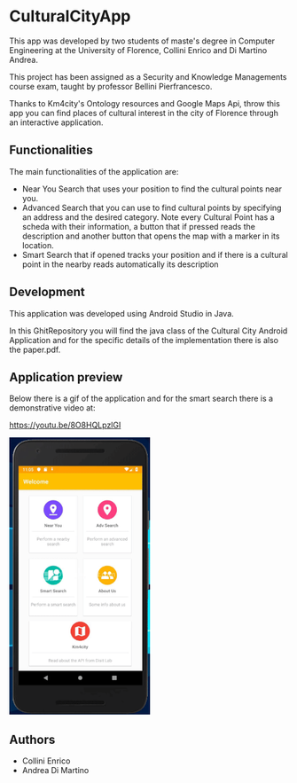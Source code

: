 # CulturalCityApp
This app was developed by two students of maste's degree in Computer Engineering at the University of Florence, Collini Enrico and Di Martino Andrea.

This project has been assigned as a Security and Knowledge Managements course exam, taught by professor Bellini Pierfrancesco.

Thanks to Km4city's Ontology resources and Google Maps Api, throw this app you can find places of cultural interest in the city of Florence through an interactive application.

## Functionalities
The main functionalities of the application are:
* Near You Search that uses your position to find the cultural points near you.
* Advanced Search that you can use to find cultural points by specifying an address and the desired category.
Note every Cultural Point has a scheda with their information, a button that if pressed reads the description and another button that opens the map with a marker in its location.
* Smart Search that if opened tracks your position and if there is a cultural point in the nearby reads automatically its description

## Development
This application was developed using Android Studio in Java.

In this GhitRepository you will find the java class of the Cultural City Android Application and for the specific details of the implementation there is also the paper.pdf.

## Application preview
Below there is a gif of the application and for the smart search there is a demonstrative video at: 

https://youtu.be/8O8HQLpzlGI

<img src="https://github.com/EnricoCollini/CulturalCityAndroidApp/blob/master/gif.gif" height="500" />

## Authors
* Collini Enrico
* Andrea Di Martino
